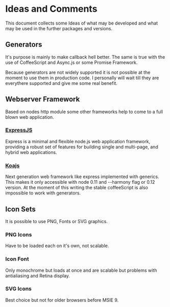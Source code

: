 Ideas and Comments
=================================================

This document collects some Ideas of what may be developed and what may be used
in the further packages and versions.


Generators
-------------------------------------------------

It's purpose is mainly to make callback hell better. The same is true with the
use of CoffeeScript and Async.js or some Promise Framework.

Because generators are not widely supported it is not possible at the moment
to use them in production code.
I personally will wait till they are everythere supported and give me some
real benefit.


Webserver Framework
-------------------------------------------------

Based on nodes http module some other frameworks help to come to a full blown
web application.

### [ExpressJS](http://expressjs.com/)

Express is a minimal and flexible node.js web application framework, providing
a robust set of features for building single and multi-page, and hybrid web
applications. 

### [Koajs](http://koajs.com/)

Next generation web framework like express implemented with generics. This
makes it only accessible with node 0.11 and --harmony flag or 0.12 version.
At the moment of this writing the stable coffeeScript is also impossible to work
with generators.


Icon Sets
-------------------------------------------------

It is possible to use PNG, Fonts or SVG graphics.

### PNG Icons

Have to be loaded each on it's own, not scalable.

### Icon Font

Only monochrome but loads at once and are scalable but problems with antialiasing
and Retina display.

### SVG Icons

Best choice but not for older browsers before MSIE 9.

